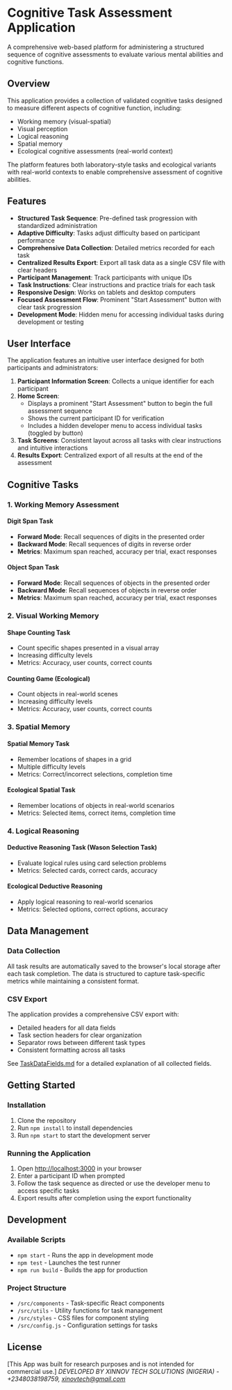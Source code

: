 # Cognitive Task Assessment Application

A comprehensive web-based platform for administering a structured sequence of cognitive assessments to evaluate various mental abilities and cognitive functions.

## Overview

This application provides a collection of validated cognitive tasks designed to measure different aspects of cognitive function, including:

- Working memory (visual-spatial)
- Visual perception
- Logical reasoning
- Spatial memory
- Ecological cognitive assessments (real-world context)

The platform features both laboratory-style tasks and ecological variants with real-world contexts to enable comprehensive assessment of cognitive abilities.

## Features

- **Structured Task Sequence**: Pre-defined task progression with standardized administration
- **Adaptive Difficulty**: Tasks adjust difficulty based on participant performance
- **Comprehensive Data Collection**: Detailed metrics recorded for each task
- **Centralized Results Export**: Export all task data as a single CSV file with clear headers
- **Participant Management**: Track participants with unique IDs
- **Task Instructions**: Clear instructions and practice trials for each task
- **Responsive Design**: Works on tablets and desktop computers
- **Focused Assessment Flow**: Prominent "Start Assessment" button with clear task progression
- **Development Mode**: Hidden menu for accessing individual tasks during development or testing

## User Interface

The application features an intuitive user interface designed for both participants and administrators:

1. **Participant Information Screen**: Collects a unique identifier for each participant
2. **Home Screen**: 
   - Displays a prominent "Start Assessment" button to begin the full assessment sequence
   - Shows the current participant ID for verification
   - Includes a hidden developer menu to access individual tasks (toggled by button)
3. **Task Screens**: Consistent layout across all tasks with clear instructions and intuitive interactions
4. **Results Export**: Centralized export of all results at the end of the assessment

## Cognitive Tasks

### 1. Working Memory Assessment

#### Digit Span Task
- **Forward Mode**: Recall sequences of digits in the presented order
- **Backward Mode**: Recall sequences of digits in reverse order
- **Metrics**: Maximum span reached, accuracy per trial, exact responses

#### Object Span Task  
- **Forward Mode**: Recall sequences of objects in the presented order
- **Backward Mode**: Recall sequences of objects in reverse order
- **Metrics**: Maximum span reached, accuracy per trial, exact responses

### 2. Visual Working Memory

#### Shape Counting Task
- Count specific shapes presented in a visual array
- Increasing difficulty levels
- Metrics: Accuracy, user counts, correct counts

#### Counting Game (Ecological)
- Count objects in real-world scenes
- Increasing difficulty levels
- Metrics: Accuracy, user counts, correct counts

### 3. Spatial Memory

#### Spatial Memory Task
- Remember locations of shapes in a grid
- Multiple difficulty levels
- Metrics: Correct/incorrect selections, completion time

#### Ecological Spatial Task
- Remember locations of objects in real-world scenarios
- Metrics: Selected items, correct items, completion time

### 4. Logical Reasoning

#### Deductive Reasoning Task (Wason Selection Task)
- Evaluate logical rules using card selection problems
- Metrics: Selected cards, correct cards, accuracy

#### Ecological Deductive Reasoning
- Apply logical reasoning to real-world scenarios
- Metrics: Selected options, correct options, accuracy

## Data Management

### Data Collection
All task results are automatically saved to the browser's local storage after each task completion. The data is structured to capture task-specific metrics while maintaining a consistent format.

### CSV Export
The application provides a comprehensive CSV export with:
- Detailed headers for all data fields
- Task section headers for clear organization
- Separator rows between different task types
- Consistent formatting across all tasks

See [TaskDataFields.md](./TaskDataFields.md) for a detailed explanation of all collected fields.

## Getting Started

### Installation
1. Clone the repository
2. Run `npm install` to install dependencies
3. Run `npm start` to start the development server

### Running the Application
1. Open [http://localhost:3000](http://localhost:3000) in your browser
2. Enter a participant ID when prompted
3. Follow the task sequence as directed or use the developer menu to access specific tasks
4. Export results after completion using the export functionality

## Development

### Available Scripts
- `npm start` - Runs the app in development mode
- `npm test` - Launches the test runner
- `npm run build` - Builds the app for production

### Project Structure
- `/src/components` - Task-specific React components
- `/src/utils` - Utility functions for task management
- `/src/styles` - CSS files for component styling
- `/src/config.js` - Configuration settings for tasks

## License
[This App was built for research purposes and is not intended for commercial use.]
*DEVELOPED BY XINNOV TECH SOLUTIONS (NIGERIA) - +2348038198759, xinovtech@gmail.com*
